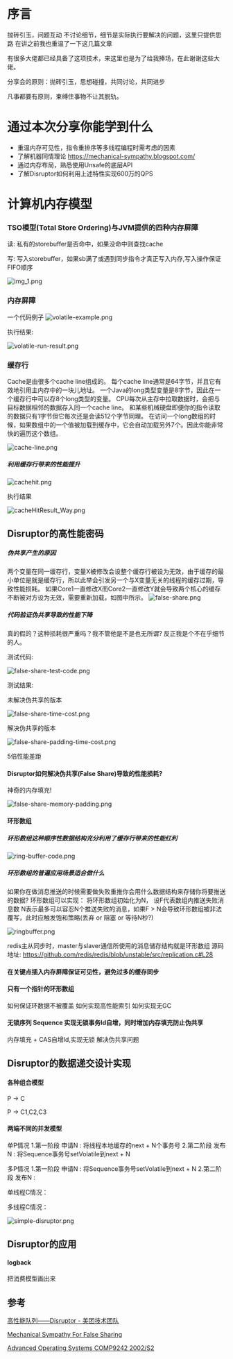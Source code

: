 # 序言

抛砖引玉，问题互动 不讨论细节，细节是实际执行要解决的问题，这里只提供思路 在讲之前我也重温了一下这几篇文章

有很多大佬都已经具备了这项技术，来这里也是为了给我捧场，在此谢谢这些大佬。

分享会的原则：抛砖引玉，思想碰撞，共同讨论，共同进步

凡事都要有原则，束缚住事物不让其脱轨。

# 通过本次分享你能学到什么

- 重温内存可见性，指令重排序等多线程编程时需考虑的因素
- 了解机器同情理论 https://mechanical-sympathy.blogspot.com/
- 通过内存布局，熟悉使用Unsafe的底层API
- 了解Disruptor如何利用上述特性实现600万的QPS

# 计算机内存模型

### TSO模型(Total Store Ordering)与JVM提供的四种内存屏障

读: 私有的storebuffer是否命中，如果没命中则查找cache

写: 写入storebuffer，如果sb满了或遇到同步指令才真正写入内存,写入操作保证FIFO顺序

![img_1.png](img_1.png)

### 内存屏障

一个代码例子
![volatile-example.png](volatile-example.png)

执行结果:

![volatile-run-result.png](volatile-run-result.png)

### 缓存行

Cache是由很多个cache line组成的。 每个cache line通常是64字节，并且它有效地引用主内存中的一块儿地址。 一个Java的long类型变量是8字节，因此在一个缓存行中可以存8个long类型的变量。
CPU每次从主存中拉取数据时，会把与目标数据相邻的数据存入同一个cache line。 和某些机械硬盘即便你的指令读取的数据只有1字节但它每次还是会读512个字节同理。
在访问一个long数组的时候，如果数组中的一个值被加载到缓存中，它会自动加载另外7个。因此你能非常快的遍历这个数组。

![cache-line.png](cache-line.png)

##### 利用缓存行带来的性能提升

![cachehit.png](cachehit.png)

执行结果

![cacheHitResult_Way.png](cacheHitResult_Way.png)

## Disruptor的高性能密码

##### 伪共享产生的原因

两个变量在同一缓存行，变量X被修改会设整个缓存行被设为无效，由于缓存的最小单位是就是缓存行，所以此举会引发另一个与X变量无关的线程的缓存过期，导致性能损耗。
如果Core1一直修改X而Core2一直修改Y就会导致两个核心的缓存不断被对方设为无效，需要重新加载，如图中所示。
![false-share.png](false-share.png)

##### 代码验证伪共享导致的性能下降

真的假的？这种损耗很严重吗？我不管他是不是也无所谓? 反正我是个不在乎细节的人。

测试代码:

![false-share-test-code.png](false-share-test-code.png)

测试结果:

未解决伪共享的版本

![false-share-time-cost.png](false-share-time-cost.png)

解决伪共享的版本

![false-share-padding-time-cost.png](false-share-padding-time-cost.png)

5倍性能差距

#### Disruptor如何解决伪共享(False Share)导致的性能损耗?

神奇的内存填充!

![false-share-memory-padding.png](false-share-memory-padding.png)

#### 环形数组

##### 环形数组这种顺序性数据结构充分利用了缓存行带来的性能红利

![ring-buffer-code.png](ring-buffer-code.png)

##### 环形数组的普遍应用场景适合做什么

如果你在做消息推送的时候需要做失败重推你会用什么数据结构来存储你将要推送的数据? 环形数组可以实现： 将环形数组初始化为N， 设F代表数组内推送失败消息数 N表示最多可以容忍N个推送失败的消息，如果F >
N会导致环形数组被非法覆写，此时应触发饱和策略(丢弃 or 阻塞 or 等待N秒?)

![ringbuffer.png](ringbuffer.png)

redis主从同步时，master与slaver通信所使用的消息储存结构就是环形数组 源码地址:
https://github.com/redis/redis/blob/unstable/src/replication.c#L28

#### 在关键点插入内存屏障保证可见性，避免过多的缓存同步

#### 只有一个指针的环形数组

如何保证环数据不被覆盖
如何实现高性能索引
如何实现无GC

#### 无锁序列 Sequence 实现无锁事务Id自增，同时增加内存填充防止伪共享

内存填充 + CAS自增Id,实现无锁 解决伪共享问题

## Disruptor的数据递交设计实现

#### 各种组合模型

P -> C

P -> C1,C2,C3

#### 两端不同的并发模型
单P情况
1.第一阶段 申请N : 将线程本地缓存的next + N个事务号
2.第二阶段 发布N : 将Sequence事务号setVolatile到next + N

多P情况
1.第一阶段 申请N : 将Sequence事务号setVolatile到next + N
2.第二阶段 发布N : 

单线程C情况：

多线程C情况：

![simple-disruptor.png](simple-disruptor.png)

## Disruptor的应用

#### logback
把消费模型画出来

## 参考

[高性能队列——Disruptor - 美团技术团队](https://tech.meituan.com/2016/11/18/disruptor.html)

[Mechanical Sympathy For False Sharing](https://mechanical-sympathy.blogspot.com/2011/07/false-sharing.html)

[Advanced Operating Systems COMP9242 2002/S2 ](http://www.cse.unsw.edu.au/~cs9242/02/lectures/10-smp/node8.html)